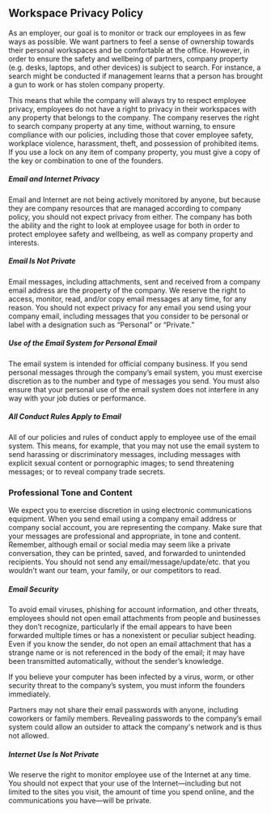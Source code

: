 ## Workspace Privacy Policy

As an employer, our goal is to monitor or track our employees in as few ways as possible. We want partners to feel a sense of ownership towards their personal workspaces and be comfortable at the office. However, in order to ensure the safety and wellbeing of partners, company property \(e.g. desks, laptops, and other devices\) is subject to search. For instance, a search might be conducted if management learns that a person has brought a gun to work or has stolen company property.

This means that while the company will always try to respect employee privacy, employees do not have a right to privacy in their workspaces with any property that belongs to the company. The company reserves the right to search company property at any time, without warning, to ensure compliance with our policies, including those that cover employee safety, workplace violence, harassment, theft, and possession of prohibited items. If you use a lock on any item of company property, you must give a copy of the key or combination to one of the founders.

##### Email and Internet Privacy

Email and Internet are not being actively monitored by anyone, but because they are company resources that are managed according to company policy, you should not expect privacy from either. The company has both the ability and the right to look at employee usage for both in order to protect employee safety and wellbeing, as well as company property and interests.

##### Email Is Not Private

Email messages, including attachments, sent and received from a company email address are the property of the company. We reserve the right to access, monitor, read, and/or copy email messages at any time, for any reason. You should not expect privacy for any email you send using your company email, including messages that you consider to be personal or label with a designation such as “Personal” or “Private.”

##### Use of the Email System for Personal Email

The email system is intended for official company business. If you send personal messages through the company’s email system, you must exercise discretion as to the number and type of messages you send. You must also ensure that your personal use of the email system does not interfere in any way with your job duties or performance.

##### All Conduct Rules Apply to Email

All of our policies and rules of conduct apply to employee use of the email system. This means, for example, that you may not use the email system to send harassing or discriminatory messages, including messages with explicit sexual content or pornographic images; to send threatening messages; or to reveal company trade secrets.

### Professional Tone and Content

We expect you to exercise discretion in using electronic communications equipment. When you send email using a company email address or company social account, you are representing the company. Make sure that your messages are professional and appropriate, in tone and content. Remember, although email or social media may seem like a private conversation, they can be printed, saved, and forwarded to unintended recipients. You should not send any email/message/update/etc. that you wouldn’t want our team, your family, or our competitors to read.

##### Email Security

To avoid email viruses, phishing for account information, and other threats, employees should not open email attachments from people and businesses they don’t recognize, particularly if the email appears to have been forwarded multiple times or has a nonexistent or peculiar subject heading. Even if you know the sender, do not open an email attachment that has a strange name or is not referenced in the body of the email; it may have been transmitted automatically, without the sender’s knowledge.

If you believe your computer has been infected by a virus, worm, or other security threat to the company’s system, you must inform the founders immediately.

Partners may not share their email passwords with anyone, including coworkers or family members. Revealing passwords to the company’s email system could allow an outsider to attack the company's network and is thus not allowed.

##### Internet Use Is Not Private

We reserve the right to monitor employee use of the Internet at any time. You should not expect that your use of the Internet—including but not limited to the sites you visit, the amount of time you spend online, and the communications you have—will be private.


